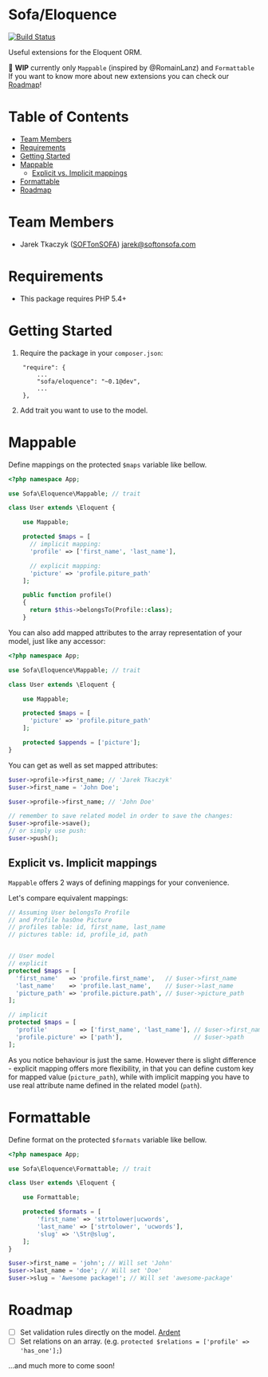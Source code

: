 # Sofa/Eloquence

[![Build Status](https://travis-ci.org/jarektkaczyk/eloquence.svg?branch=master)](https://travis-ci.org/jarektkaczyk/eloquence)

Useful extensions for the Eloquent ORM.

:construction: **WIP** currently only `Mappable` (inspired by @RomainLanz) and `Formattable`
If you want to know more about new extensions you can check our [Roadmap](#roadmap)!

# Table of Contents

* [Team Members](#team-members)
* [Requirements](#requirements)
* [Getting Started](#getting-started)
* [Mappable](#mappable)
  * [Explicit vs. Implicit mappings](#explicit-vs-implicit-mappings)
* [Formattable](#formattable)
* [Roadmap](#roadmap)

# <a name="team-members"></a>Team Members

* Jarek Tkaczyk ([SOFTonSOFA](http://softonsofa.com/)) <jarek@softonsofa.com>

# <a name="requirements"></a>Requirements

* This package requires PHP 5.4+

# <a name="getting-started"></a>Getting Started

1. Require the package in your `composer.json`:

```
    "require": {
        ...
        "sofa/eloquence": "~0.1@dev",
        ...
    },

```

2. Add trait you want to use to the model.

# <a name="mappable"></a>Mappable

Define mappings on the protected `$maps` variable like bellow.

```php
<?php namespace App;

use Sofa\Eloquence\Mappable; // trait

class User extends \Eloquent {

    use Mappable;

    protected $maps = [
      // implicit mapping:
      'profile' => ['first_name', 'last_name'],

      // explicit mapping:
      'picture' => 'profile.piture_path'
    ];

    public function profile()
    {
      return $this->belongsTo(Profile::class);
    }
```

You can also add mapped attributes to the array representation of your model, just like any accessor:

```php
<?php namespace App;

use Sofa\Eloquence\Mappable; // trait

class User extends \Eloquent {

    use Mappable;

    protected $maps = [
      'picture' => 'profile.piture_path'
    ];

    protected $appends = ['picture'];
}
```

You can get as well as set mapped attributes:

```php
$user->profile->first_name; // 'Jarek Tkaczyk'
$user->first_name = 'John Doe';

$user->profile->first_name; // 'John Doe'

// remember to save related model in order to save the changes:
$user->profile->save();
// or simply use push:
$user->push();
```


## <a name="explicit-vs-implicit-mappings"></a>Explicit vs. Implicit mappings

`Mappable` offers 2 ways of defining mappings for your convenience.

Let's compare equivalent mappings:
```php
// Assuming User belongsTo Profile
// and Profile hasOne Picture
// profiles table: id, first_name, last_name
// pictures table: id, profile_id, path


// User model
// explicit
protected $maps = [
  'first_name'   => 'profile.first_name',   // $user->first_name
  'last_name'    => 'profile.last_name',    // $user->last_name
  'picture_path' => 'profile.picture.path', // $user->picture_path
];

// implicit
protected $maps = [
  'profile'         => ['first_name', 'last_name'], // $user->first_name / ->last_name
  'profile.picture' => ['path'],                    // $user->path
];
```

As you notice behaviour is just the same. However there is slight difference - explicit mapping offers more flexibility, in that you can define custom key for mapped value (`picture_path`), while with implicit mapping you have to use real attribute name defined in the related model (`path`).

# <a name="formattable"></a>Formattable

Define format on the protected `$formats` variable like bellow.

```php
<?php namespace App;

use Sofa\Eloquence\Formattable; // trait

class User extends \Eloquent {

    use Formattable;

    protected $formats = [
        'first_name' => 'strtolower|ucwords',
        'last_name' => ['strtolower', 'ucwords'],
        'slug' => '\Str@slug',
    ];
}
```

```php
$user->first_name = 'john'; // Will set 'John'
$user->last_name = 'doe'; // Will set 'Doe'
$user->slug = 'Awesome package!'; // Will set 'awesome-package'
```

# <a name="roadmap"></a>Roadmap
- [ ] Set validation rules directly on the model. [Ardent](https://github.com/laravelbook/ardent)
- [ ] Set relations on an array. (e.g. `protected $relations = ['profile' => 'has_one'];`)

...and much more to come soon!
